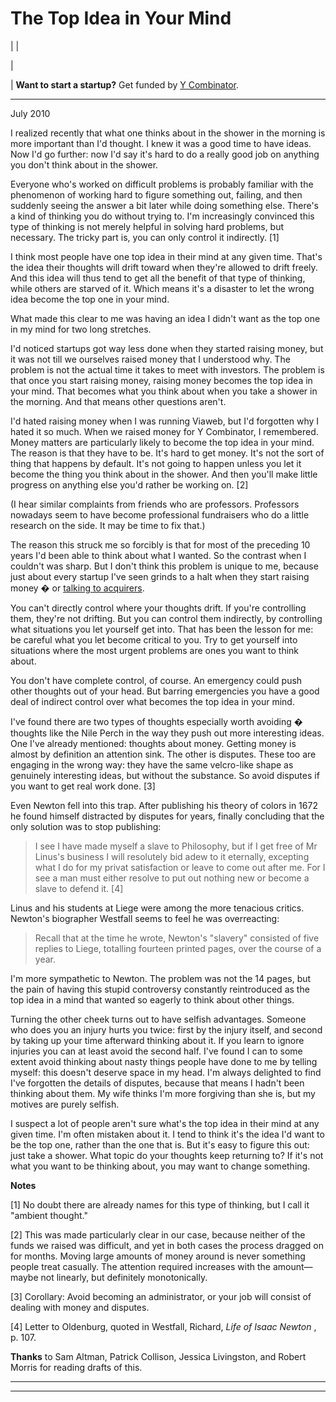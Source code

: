 # The Top Idea in Your Mind

| | [](index.html)  
  
|   
  
|  **Want to start a startup?** Get funded by [Y Combinator](http://ycombinator.com/apply.html).    
  
---  
  
July 2010  
  
I realized recently that what one thinks about in the shower in the morning is more important than I'd thought. I knew it was a good time to have ideas. Now I'd go further: now I'd say it's hard to do a really good job on anything you don't think about in the shower.  
  
Everyone who's worked on difficult problems is probably familiar with the phenomenon of working hard to figure something out, failing, and then suddenly seeing the answer a bit later while doing something else. There's a kind of thinking you do without trying to. I'm increasingly convinced this type of thinking is not merely helpful in solving hard problems, but necessary. The tricky part is, you can only control it indirectly. [1]  
  
I think most people have one top idea in their mind at any given time. That's the idea their thoughts will drift toward when they're allowed to drift freely. And this idea will thus tend to get all the benefit of that type of thinking, while others are starved of it. Which means it's a disaster to let the wrong idea become the top one in your mind.  
  
What made this clear to me was having an idea I didn't want as the top one in my mind for two long stretches.  
  
I'd noticed startups got way less done when they started raising money, but it was not till we ourselves raised money that I understood why. The problem is not the actual time it takes to meet with investors. The problem is that once you start raising money, raising money becomes the top idea in your mind. That becomes what you think about when you take a shower in the morning. And that means other questions aren't.  
  
I'd hated raising money when I was running Viaweb, but I'd forgotten why I hated it so much. When we raised money for Y Combinator, I remembered. Money matters are particularly likely to become the top idea in your mind. The reason is that they have to be. It's hard to get money. It's not the sort of thing that happens by default. It's not going to happen unless you let it become the thing you think about in the shower. And then you'll make little progress on anything else you'd rather be working on. [2]  
  
(I hear similar complaints from friends who are professors. Professors nowadays seem to have become professional fundraisers who do a little research on the side. It may be time to fix that.)  
  
The reason this struck me so forcibly is that for most of the preceding 10 years I'd been able to think about what I wanted. So the contrast when I couldn't was sharp. But I don't think this problem is unique to me, because just about every startup I've seen grinds to a halt when they start raising money � or [talking to acquirers](corpdev.html).  
  
You can't directly control where your thoughts drift. If you're controlling them, they're not drifting. But you can control them indirectly, by controlling what situations you let yourself get into. That has been the lesson for me: be careful what you let become critical to you. Try to get yourself into situations where the most urgent problems are ones you want to think about.  
  
You don't have complete control, of course. An emergency could push other thoughts out of your head. But barring emergencies you have a good deal of indirect control over what becomes the top idea in your mind.  
  
I've found there are two types of thoughts especially worth avoiding � thoughts like the Nile Perch in the way they push out more interesting ideas. One I've already mentioned: thoughts about money. Getting money is almost by definition an attention sink. The other is disputes. These too are engaging in the wrong way: they have the same velcro-like shape as genuinely interesting ideas, but without the substance. So avoid disputes if you want to get real work done. [3]  
  
Even Newton fell into this trap. After publishing his theory of colors in 1672 he found himself distracted by disputes for years, finally concluding that the only solution was to stop publishing: 

> I see I have made myself a slave to Philosophy, but if I get free of Mr Linus's business I will resolutely bid adew to it eternally, excepting what I do for my privat satisfaction or leave to come out after me. For I see a man must either resolve to put out nothing new or become a slave to defend it. [4]

Linus and his students at Liege were among the more tenacious critics. Newton's biographer Westfall seems to feel he was overreacting: 

> Recall that at the time he wrote, Newton's "slavery" consisted of five replies to Liege, totalling fourteen printed pages, over the course of a year. 

I'm more sympathetic to Newton. The problem was not the 14 pages, but the pain of having this stupid controversy constantly reintroduced as the top idea in a mind that wanted so eagerly to think about other things.  
  
Turning the other cheek turns out to have selfish advantages. Someone who does you an injury hurts you twice: first by the injury itself, and second by taking up your time afterward thinking about it. If you learn to ignore injuries you can at least avoid the second half. I've found I can to some extent avoid thinking about nasty things people have done to me by telling myself: this doesn't deserve space in my head. I'm always delighted to find I've forgotten the details of disputes, because that means I hadn't been thinking about them. My wife thinks I'm more forgiving than she is, but my motives are purely selfish.  
  
I suspect a lot of people aren't sure what's the top idea in their mind at any given time. I'm often mistaken about it. I tend to think it's the idea I'd want to be the top one, rather than the one that is. But it's easy to figure this out: just take a shower. What topic do your thoughts keep returning to? If it's not what you want to be thinking about, you may want to change something.  
  
  
  
  
  
  
  
 **Notes**  
  
[1] No doubt there are already names for this type of thinking, but I call it "ambient thought."  
  
[2] This was made particularly clear in our case, because neither of the funds we raised was difficult, and yet in both cases the process dragged on for months. Moving large amounts of money around is never something people treat casually. The attention required increases with the amount—maybe not linearly, but definitely monotonically.  
  
[3] Corollary: Avoid becoming an administrator, or your job will consist of dealing with money and disputes.  
  
[4] Letter to Oldenburg, quoted in Westfall, Richard, _Life of Isaac Newton_ , p. 107.  
  
 **Thanks** to Sam Altman, Patrick Collison, Jessica Livingston, and Robert Morris for reading drafts of this.  
  
  
  
  
  

* * *  
  
---
